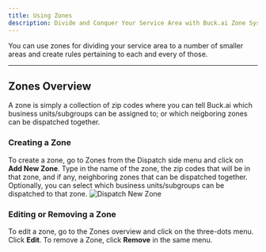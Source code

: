 ```yaml
---
title: Using Zones
description: Divide and Conquer Your Service Area with Buck.ai Zone System
---
```


You can use zones for dividing your service area to a number of smaller areas and create rules pertaining to each and every of those. 

---

## Zones Overview

A zone is simply a collection of zip codes where you can tell Buck.ai which business units/subgroups can be assigned to; or which neigboring zones can be dispatched together.

### Creating a Zone

To create a zone, go to Zones from the Dispatch side menu and click on __Add New Zone__. Type in the name of the zone, the zip codes that will be in that zone, and if any, neighboring zones that can be dispatched together. Optionally, you can select which business units/subgroups can be dispatched to that zone. ![Dispatch New Zone](dispatch_zones_add.png)

### Editing or Removing a Zone

To edit a zone, go to the Zones overview and click on the three-dots menu. Click __Edit__. To remove a Zone, click __Remove__ in the same menu.

